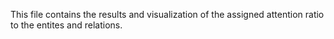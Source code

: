 This file contains the results and visualization of the assigned attention ratio to the entites and relations.
